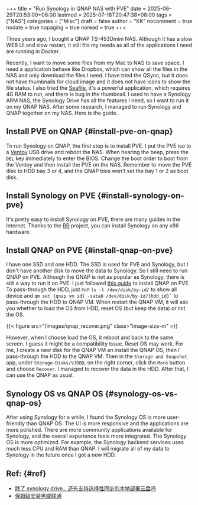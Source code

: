 +++
title = "Run Synology in QNAP NAS with PVE"
date = 2025-06-29T20:53:00+08:00
lastmod = 2025-07-18T20:47:38+08:00
tags = ["NAS"]
categories = ["Misc"]
draft = false
author = "KK"
nocomment = true
nodate = true
nopaging = true
noread = true
+++

Three years ago, I bought a QNAP TS-453Dmini NAS. Although it has a slow WEB UI and slow restart, it still fits my needs as all of the applications I need are running in Docker.

Recently, I want to move some files from my Mac to NAS to save space. I need a application behave like Dropbox, which can show all the files in the NAS and only download the files I need. I have tried the QSync, but it does not have thumbnails for cloud image and it does not have icons to show the file status. I also tried the [Seafile](https://www.seafile.com/home/), it's a powerful application, which requires 4G RAM to run, and there is bug in the thumbnail. I used to have a Synology ARM NAS, the Synology Drive has all the features I need, so I want to run it on my QNAP NAS. After some research, I managed to run Synology and QNAP together on my NAS. Here is the guide.


## Install PVE on QNAP {#install-pve-on-qnap}

To run Synology on QNAP, the first step is to install PVE. I put the PVE iso to a [Ventoy](https://www.ventoy.net/en/index.html) USB drive and reboot the NAS. When hearing the beep, press the `DEL` key immediately to enter the BIOS. Change the boot order to boot from the Ventoy and then install the PVE on the NAS. Remember to move the PVE disk to HDD bay 3 or 4, and the QNAP bios won't set the bay 1 or 2 as boot disk.


## Install Synology on PVE {#install-synology-on-pve}

It's pretty easy to install Synology on PVE, there are many guides in the Internet. Thanks to the [RR](https://github.com/RROrg/rr) project, you can install Synology on any x86 hardware.


## Install QNAP on PVE {#install-qnap-on-pve}

I have one SSD and one HDD. The SSD is used for PVE and Synology, but I don't have another disk to move the data to Synology. So I still need to run QNAP on PVE. Although the QNAP is not as popular as Synology, there is still a way to run it on PVE. I just followed [this guide](https://post.smzdm.com/p/adm3qxen/) to install QNAP on PVE. To pass-through the HDD, just run `ls -l /dev/disk/by-id/` to show all device and `` qm set {qnap vm id} -sata0 /dev/disk/by-id/{hdd_id}` `` to pass-through the HDD to QNAP VM. When restart the QNAP VM, it will ask you whether to load the OS from HDD, reset OS (but keep the data) or init the OS.

{{< figure src="/images/qnap_recover.png" class="image-size-m" >}}

However, when I choose load the OS, it reboot and back to the same screen. I guess it might be a compatibility issue. Reset OS may work. For me, I create a new disk for the QNAP VM an install the QNAP OS, then I pass-through the HDD to the QNAP VM. Then in the `Storage and Snapshot` app, under `Storage-Disks/VJOBD`, on the right corner, click the `More` button and choose `Recover`. I managed to recover the data in the HDD. After that, I can use the QNAP as usual.


## Synology OS vs QNAP OS {#synology-os-vs-qnap-os}

After using Synology for a while, I found the Synology OS is more user-friendly than QNAP OS. The UI is more responsive and the applications are more polished. There are more community applications available for Synology, and the overall experience feels more integrated. The Synology OS is more optimized. For example, the Synology backend services uses much less CPU and RAM than QNAP. I will migrate all of my data to Synology in the future once I got a new HDD.


## Ref: {#ref}

-   [除了 synology drive，还有支持选择性同步的本地部署云盘吗 ](https://www.v2ex.com/t/1135848)
-   [保姆级安装黑威联通](https://post.smzdm.com/p/adm3qxen/)
